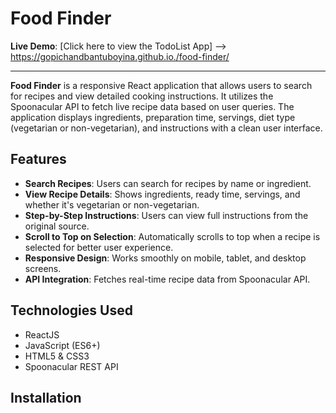 # Food Finder


 **Live Demo**: 
 [Click here to view the TodoList App]
-->  https://gopichandbantuboyina.github.io./food-finder/ 

---
**Food Finder** is a responsive React application that allows users to search for recipes and view detailed cooking instructions. It utilizes the Spoonacular API to fetch live recipe data based on user queries. The application displays ingredients, preparation time, servings, diet type (vegetarian or non-vegetarian), and instructions with a clean user interface.

## Features

- **Search Recipes**: Users can search for recipes by name or ingredient.
- **View Recipe Details**: Shows ingredients, ready time, servings, and whether it's vegetarian or non-vegetarian.
- **Step-by-Step Instructions**: Users can view full instructions from the original source.
- **Scroll to Top on Selection**: Automatically scrolls to top when a recipe is selected for better user experience.
- **Responsive Design**: Works smoothly on mobile, tablet, and desktop screens.
- **API Integration**: Fetches real-time recipe data from Spoonacular API.

## Technologies Used

- ReactJS
- JavaScript (ES6+)
- HTML5 & CSS3
- Spoonacular REST API

## Installation
